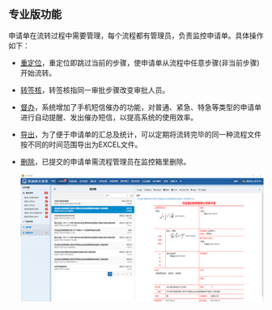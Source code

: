﻿
## 专业版功能
申请单在流转过程中需要管理，每个流程都有管理员，负责监控申请单。具体操作如下：

- [重定位](instance_relocate.md)，重定位即跳过当前的步骤，使申请单从流程中任意步骤(非当前步骤)开始流转。
- [转签核](instance_reassign.md)，转签核指同一审批步骤改变审批人员。
- [督办](instance_supervise.md)，系统增加了手机短信催办的功能，对普通、紧急、特急等类型的申请单进行自动提醒、发出催办短信，以提高系统的使用效率。
- [导出](instance_export.md)，为了便于申请单的汇总及统计，可以定期将流转完毕的同一种流程文件按不同的时间范围导出为EXCEL文件。
- [删除](instance_delete.md)，已提交的申请单需流程管理员在监控箱里删除。   
     
     ![流程监控](images/流程监控.png)